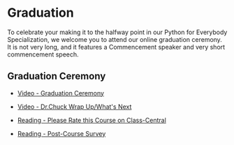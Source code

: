 # Graduation

To celebrate your making it to the halfway point in our Python for Everybody Specialization, we welcome you to attend our online graduation ceremony. It is not very long, and it features a Commencement speaker and very short commencement speech.

## Graduation Ceremony

- [Video - Graduation Ceremony](https://www.coursera.org/learn/python-data/lecture/euC03/graduation-ceremony)

- [Video - Dr.Chuck Wrap Up/What's Next](https://www.coursera.org/learn/python-data/lecture/X9X5o/dr-chuck-wrap-up-whats-next)

- [Reading - Please Rate this Course on Class-Central](https://www.coursera.org/learn/python-data/supplement/CBveq/please-rate-this-course-on-class-central)

- [Reading - Post-Course Survey](https://www.coursera.org/learn/python-data/supplement/IcTQD/post-course-survey)